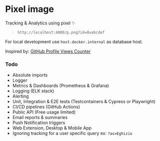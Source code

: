 # Pixel image

Tracking & Analytics using pixel ✨

> `http://localhost:4000/p.png?id=0xabcdef`

For local development use `host.docker.internal` as database host.

Inspired by: [GitHub Profile Views Counter](https://github.com/antonkomarev/github-profile-views-counter)

### Todo

- Absolute imports
- Logger
- Metrics & Dashboards (Prometheus & Grafana)
- Logging (ELK stack)
- Alerting
- Unit, Integration & E2E tests (Testcontainers & Cypress or Playwright)
- CI/CD pipelines (GitHub Actions)
- Public API (Free usage limited)
- Email reports & summaries
- Push Notification triggers
- Web Extension, Desktop & Mobile App
- Ignoring tracking for a user specific query ex: `?as=Eghizio`

<img src="https://frog02-40476.wykr.es/p.png?id=7e2ba438-8bcd-4174-8468-4b00f13a" alt="" width="1" height="1" style="display: none" />
